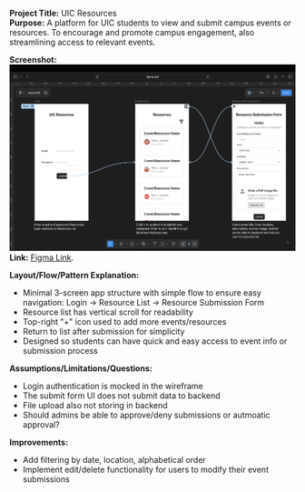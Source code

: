 **Project Title:** UIC Resources  
**Purpose:** A platform for UIC students to view and submit campus events or resources. To encourage and promote campus engagement, also streamlining access to relevant events.  
  
**Screenshot:** ![Figma Screenshot](./screenshot.png)
**Link:** [Figma Link](https://www.figma.com/design/UqmX6GC8qPerUPUxcWIAu0/test_9-25?node-id=0-1&t=pXkpuvzhAOSGgXkd-1). 
  
**Layout/Flow/Pattern Explanation:**  
- Minimal 3-screen app structure with simple flow to ensure easy navigation: Login -> Resource List -> Resource Submission Form  
- Resource list has vertical scroll for readability  
- Top-right "+" icon used to add more events/resources  
- Return to list after submission for simplicity  
- Designed so students can have quick and easy access to event info or submission process  
  
**Assumptions/Limitations/Questions:**  
- Login authentication is mocked in the wireframe  
- The submit form UI does not submit data to backend  
- File upload also not storing in backend  
- Should admins be able to approve/deny submissions or autmoatic approval?  
  
**Improvements:**  
- Add filtering by date, location, alphabetical order  
- Implement edit/delete functionality for users to modify their event submissions  